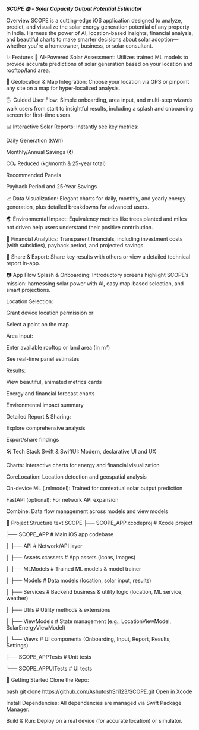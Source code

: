 ***SCOPE 🌞 - Solar Capacity Output Potential Estimator***

Overview
SCOPE is a cutting-edge iOS application designed to analyze, predict, and visualize the solar energy generation potential of any property in India. Harness the power of AI, location-based insights, financial analysis, and beautiful charts to make smarter decisions about solar adoption—whether you're a homeowner, business, or solar consultant.

✨ Features
🚀 AI-Powered Solar Assessment:
Utilizes trained ML models to provide accurate predictions of solar generation based on your location and rooftop/land area.

📍 Geolocation & Map Integration:
Choose your location via GPS or pinpoint any site on a map for hyper-localized analysis.

🖐️ Guided User Flow:
Simple onboarding, area input, and multi-step wizards walk users from start to insightful results, including a splash and onboarding screen for first-time users.

📊 Interactive Solar Reports:
Instantly see key metrics:

Daily Generation (kWh)

Monthly/Annual Savings (₹)

CO₂ Reduced (kg/month & 25-year total)

Recommended Panels

Payback Period and 25-Year Savings

📈 Data Visualization:
Elegant charts for daily, monthly, and yearly energy generation, plus detailed breakdowns for advanced users.

🌏 Environmental Impact:
Equivalency metrics like trees planted and miles not driven help users understand their positive contribution.

💸 Financial Analytics:
Transparent financials, including investment costs (with subsidies), payback period, and projected savings.

🔀 Share & Export:
Share key results with others or view a detailed technical report in-app.

📷 App Flow
Splash & Onboarding:
Introductory screens highlight SCOPE’s mission: harnessing solar power with AI, easy map-based selection, and smart projections.

Location Selection:

Grant device location permission or

Select a point on the map

Area Input:

Enter available rooftop or land area (in m²)

See real-time panel estimates

Results:

View beautiful, animated metrics cards

Energy and financial forecast charts

Environmental impact summary

Detailed Report & Sharing:

Explore comprehensive analysis

Export/share findings

🛠 Tech Stack
Swift & SwiftUI: Modern, declarative UI and UX

Charts: Interactive charts for energy and financial visualization

CoreLocation: Location detection and geospatial analysis

On-device ML (.mlmodel): Trained for contextual solar output prediction

FastAPI (optional): For network API expansion

Combine: Data flow management across models and view models

🚧 Project Structure
text
SCOPE
├── SCOPE_APP.xcodeproj        # Xcode project

├── SCOPE_APP                  # Main iOS app codebase

│   ├── API                    # Network/API layer

│   ├── Assets.xcassets        # App assets (icons, images)

│   ├── MLModels               # Trained ML models & model trainer

│   ├── Models                 # Data models (location, solar input, results)

│   ├── Services               # Backend business & utility logic (location, ML service, weather)

│   ├── Utils                  # Utility methods & extensions

│   ├── ViewModels             # State management (e.g., LocationViewModel, SolarEnergyViewModel)

│   └── Views                  # UI components (Onboarding, Input, Report, Results, Settings)

├── SCOPE_APPTests             # Unit tests

└── SCOPE_APPUITests           # UI tests

🚀 Getting Started
Clone the Repo:

bash
git clone https://github.com/AshutoshSri123/SCOPE.git
Open in Xcode

Install Dependencies:
All dependencies are managed via Swift Package Manager.

Build & Run:
Deploy on a real device (for accurate location) or simulator.

